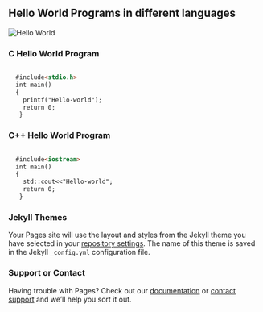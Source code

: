 ##                Hello World Programs in different languages
![Hello World](https://github.com/nitin21897/Hello-World/blob/master/images2.jpeg)

### C Hello World Program

```markdown

  #include<stdio.h>
  int main()
  {
    printf("Hello-world");
    return 0;
   }
```

### C++ Hello World Program

```markdown

  #include<iostream>
  int main()
  {
    std::cout<<"Hello-world";
    return 0;
   }
```

### Jekyll Themes

Your Pages site will use the layout and styles from the Jekyll theme you have selected in your [repository settings](https://github.com/nitin21897/Hello-World/settings). The name of this theme is saved in the Jekyll `_config.yml` configuration file.

### Support or Contact

Having trouble with Pages? Check out our [documentation](https://help.github.com/categories/github-pages-basics/) or [contact support](https://github.com/contact) and we’ll help you sort it out.
